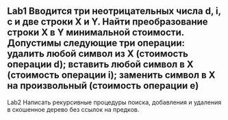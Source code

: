 Lab1
Вводится три неотрицательных числа d, i, c и две строки X и Y. Найти
преобразование строки X в Y минимальной стоимости. Допустимы следующие три операции:
удалить любой символ из X (стоимость операции d);
вставить любой символ в X (стоимость операции i);
заменить символ в X на произвольный (стоимость операции e)
--------------------------------------------------------------
Lab2
Написать рекурсивные процедуры поиска, добавления и удаления в скошенное
дерево без ссылок на предков.
